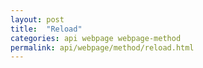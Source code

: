 ```yaml
---
layout: post
title:  "Reload"
categories: api webpage webpage-method
permalink: api/webpage/method/reload.html
---
```


